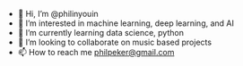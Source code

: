 - 👋 Hi, I’m @philinyouin
- 👀 I’m interested in machine learning, deep learning, and AI
- 🌱 I’m currently learning data science, python
- 💞️ I’m looking to collaborate on music based projects
- 📫 How to reach me philpeker@gmail.com

<!---
philinyouin/philinyouin is a ✨ special ✨ repository because its `README.md` (this file) appears on your GitHub profile.
You can click the Preview link to take a look at your changes.
--->
